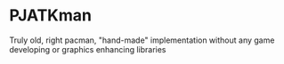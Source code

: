# PJATKman
Truly old, right pacman, "hand-made" implementation without any game developing or graphics enhancing libraries 
